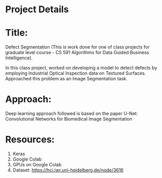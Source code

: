 # Project Details

# Title: 
Defect Segmentation (This is work done for one of class projects for graduate level course - CS 591 Algorithms for Data Guided Business Intelligence).

In this class project, worked on developing a model to detect defects by employing Industrial Optical Inspection data on Textured Surfaces. Approached this problem as an Image Segmentation task.

# Approach: 
Deep learning approach followed is based on the paper U-Net: Convolutional Networks for Biomedical Image Segmentation

# Resources:
1. Keras
2. Google Colab
3. GPUs on Google Colab
4. Dataset: https://hci.iwr.uni-heidelberg.de/node/3616
